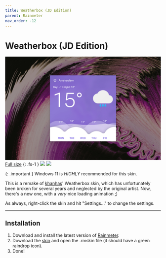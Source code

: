 ```yaml
---
title: Weatherbox (JD Edition)
parent: Rainmeter
nav_order: -12
---
```


# Weatherbox (JD Edition)

![](header_1500px.jpg)
[Full size](header.jpg)
{: .fs-1 }
![](https://img.shields.io/github/downloads/adriaanjelle/Weatherbox-JD-Edition/total?style=for-the-badge&labelColor=7b5467&color=7b5467) [![](https://img.shields.io/badge/DeviantArt-FFFFFF?style=for-the-badge&logo=deviantart&logoColor=FFFFFF&color=05CC47)](https://www.deviantart.com/adriaanjelle/art/Weatherbox-JD-Edition-Updated-2024-06-17-1056459934)

{: .important }
Windows 11 is _HIGHLY_ recommended for this skin.

This is a remake of [khanhas](https://forum.rainmeter.net/viewtopic.php?t=24597)' Weatherbox skin, which has unfortunately been broken for several years and neglected by the original artist. Now, there's a new one, with a _very_ nice loading animation ;)

As always, right-click the skin and hit "Settings..." to change the settings.

----

## Installation

1. Download and install the latest version of [Rainmeter](https://www.rainmeter.net/).  
2. Download the [skin](https://github.com/adriaanjelle/Weatherbox-JD-Edition/releases/latest) and open the .rmskin file (it should have a green raindrop icon).  
3. Done!
